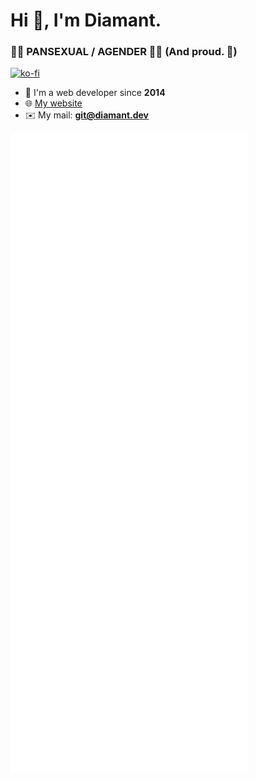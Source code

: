 <h1>Hi 👋, I'm Diamant.</h1>
<h3>🏳️‍🌈 PANSEXUAL / AGENDER 🏳️‍🌈 (And proud. 💜)</h3>

[![ko-fi](https://ko-fi.com/img/githubbutton_sm.svg)](https://ko-fi.com/N4N56FZOR)

- 📆 I'm a web developer since **2014**
- 🌐 [My website](https://diamant.dev)
- ✉️ My mail: **git@diamant.dev**


![Metrics](./github-metrics.svg)
